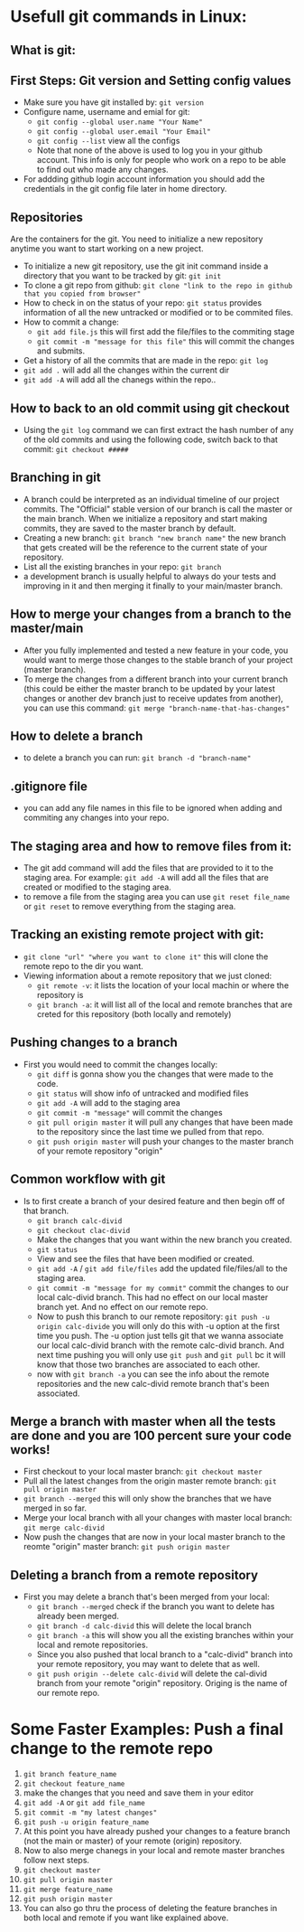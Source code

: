 # Usefull git commands in Linux:

## What is git:


## First Steps: Git version and Setting config values
- Make sure you have git installed by: ```git version```
- Configure name, username and emial for git: 
  - ```git config --global user.name "Your Name"```
  - ```git config --global user.email "Your Email"```
  - ```git config --list``` view all the configs
  - Note that none of the above is used to log you in your github account. This info is only for people who work on a repo to be able to find out who made any changes.
- For addding github login account information you should add the credentials in the git config file later in home directory.

## Repositories
Are the containers for the git. You need to initialize a new repository anytime you want to start working on a new project.
- To initialize a new git repository, use the git init command inside a directory that you want to be tracked by git: ```git init```
- To clone a git repo from github: ```git clone "link to the repo in github that you copied from browser"```
- How to check in on the status of your repo: ```git status``` provides information of all the new untracked or modified or to be commited files.
- How to commit a change: 
  - ```git add file.js``` this will first add the file/files to the commiting stage
  - ```git commit -m "message for this file"``` this will commit the changes and submits.
- Get a history of all the commits that are made in the repo: ```git log```
- ```git add .``` will add all the changes within the current dir
- ```git add -A``` will add all the chanegs within the repo..
  
## How to back to an old commit using git checkout
- Using the ```git log``` command we can first extract the hash number of any of the old commits and using the following code, switch back to that commit: ```git checkout #####```

## Branching in git
- A branch could be interpreted as an individual timeline of our project commits. The "Official" stable version of our branch is call the master or the main branch. When we initialize a repository and start making commits, they are saved to the master branch by default.
- Creating a new branch: ```git branch "new branch name"``` the new branch that gets created will be the reference to the current state of your repository.
- List all the existing branches in your repo: ```git branch```
- a development branch is usually helpful to always do your tests and improving in it and then merging it finally to your main/master branch.

## How to merge your changes from a branch to the master/main
- After you fully implemented and tested a new feature in your code, you would want to merge those changes to the stable branch of your project (master branch).
- To merge the changes from a different branch into your current branch (this could be either the master branch to be updated by your latest changes or another dev branch just to receive updates from another), you can use this command: ```git merge "branch-name-that-has-changes"```
## How to delete a branch
- to delete a branch you can run: ```git branch -d "branch-name"```


## .gitignore file
- you can add any file names in this file to be ignored when adding and commiting any changes into your repo.

## The staging area and how to remove files from it:
- The git add command will add the files that are provided to it to the staging area. For example: ```git add -A``` will add all the files that are created or modified to the staging area.
- to remove a file from the staging area you can use ```git reset file_name``` or ```git reset``` to remove everything from the staging area.

## Tracking an existing remote project with git:
- ```git clone "url" "where you want to clone it"``` this will clone the remote repo to the dir you want.
- Viewing information about a remote repository that we just cloned: 
  - ```git remote -v```: it lists the location of your local machin or where the repository is
  - ```git branch -a```: it will list all of the local and remote branches that are creted for this repository (both locally and remotely)


## Pushing changes to a branch
- First you would need to commit the changes locally:
  - ```git diff``` is gonna show you the changes that were made to the code.
  - ```git status``` will show info of untracked and modified files
  - ```git add -A``` will add to the staging area
  - ```git commit -m "message"``` will commit the changes
  - ```git pull origin master``` it will pull any changes that have been made to the repository since the last time we pulled from that repo.
  - ```git push origin master``` will push your changes to the master branch of your remote repository "origin"

## Common workflow with git
- Is to first create a branch of your desired feature and then begin off of that branch.
  - ```git branch calc-divid```
  - ```git checkout clac-divid```
  -  Make the changes that you want within the new branch you created.
  -  ```git status``` 
  -  View and see the files that have been modified or created.
  -  ```git add -A``` / ```git add file/files``` add the updated file/files/all to the staging area.
  -  ```git commit -m "message for my commit"``` commit the changes to our local calc-divid branch. This had no effect on our local master branch yet. And no effect on our remote repo.
  -  Now to push this branch to our remote repository: ```git push -u origin calc-divide``` you will only do this with -u option at the first time you push. The -u option just tells git that we wanna associate our local calc-divid branch with the remote calc-divid branch. And next time pushing you will only use ```git push``` and ```git pull``` bc it will know that those two branches are associated to each other.
  -  now with ```git branch -a``` you can see the info about the remote repositories and the new calc-divid remote branch that's been associated.

## Merge a branch with master when all the tests are done and you are 100 percent sure your code works!
- First checkout to your local master branch: ```git checkout master```
- Pull all the latest changes from the origin master remote branch: ```git pull origin master```
- ```git branch --merged``` this will only show the branches that we have merged in so far.
- Merge your local branch with all your changes with master local branch: ```git merge calc-divid```
- Now push the changes that are now in your local master branch to the reomte "origin" master branch: ```git push origin master```

## Deleting a branch from a remote repository
- First you may delete a branch that's been merged from your local: 
  - ```git branch --merged``` check if the branch you want to delete has already been merged.
  - ```git branch -d calc-divid``` this will delete the local branch
  - ```git branch -a``` this will show you all the existing branches within your local and remote repositories.
  - Since you also pushed that local branch to a "calc-divid" branch into your remote repository, you may want to delete that as well.
  - ```git push origin --delete calc-divid``` will delete the cal-divid branch from your remote "origin" repository. Origing is the name of our remote repo.


# Some Faster Examples: Push a final change to the remote repo
1. ```git branch feature_name```
2. ```git checkout feature_name```
3. make the changes that you need and save them in your editor
4. ```git add -A``` or ```git add file_name```
5. ```git commit -m "my latest changes"```
6. ```git push -u origin feature_name```
7. At this point you have already pushed your changes to a feature branch (not the main or master) of your remote (origin) repository.
8. Now to also merge chanegs in your local and remote master branches follow next steps.
9. ```git checkout master```
10. ```git pull origin master```
11. ```git merge feature_name```
12. ```git push origin master```
13. You can also go thru the process of deleting the feature branches in both local and remote if you want like explained above.
